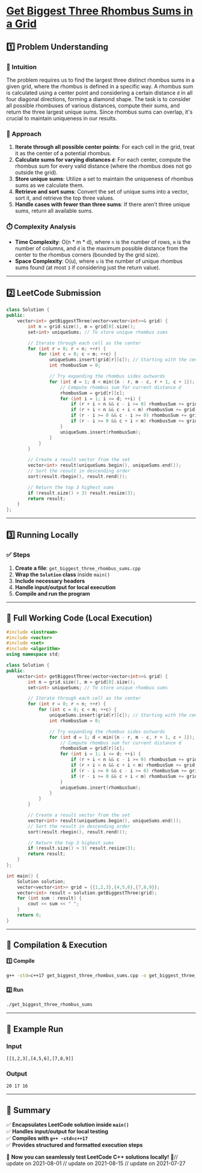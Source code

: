 # **[Get Biggest Three Rhombus Sums in a Grid](https://leetcode.com/problems/get-biggest-three-rhombus-sums-in-a-grid/description/)**  

## **1️⃣ Problem Understanding**  
### **📌 Intuition**  
The problem requires us to find the largest three distinct rhombus sums in a given grid, where the rhombus is defined in a specific way. A rhombus sum is calculated using a center point and considering a certain distance `d` in all four diagonal directions, forming a diamond shape. The task is to consider all possible rhombuses of various distances, compute their sums, and return the three largest unique sums. Since rhombus sums can overlap, it's crucial to maintain uniqueness in our results.

### **🚀 Approach**  
1. **Iterate through all possible center points**: For each cell in the grid, treat it as the center of a potential rhombus.
2. **Calculate sums for varying distances `d`**: For each center, compute the rhombus sum for every valid distance (where the rhombus does not go outside the grid).
3. **Store unique sums**: Utilize a set to maintain the uniqueness of rhombus sums as we calculate them.
4. **Retrieve and sort sums**: Convert the set of unique sums into a vector, sort it, and retrieve the top three values.
5. **Handle cases with fewer than three sums**: If there aren’t three unique sums, return all available sums.

### **⏱️ Complexity Analysis**  
- **Time Complexity**: O(n * m * d), where `n` is the number of rows, `m` is the number of columns, and `d` is the maximum possible distance from the center to the rhombus corners (bounded by the grid size).
- **Space Complexity**: O(u), where `u` is the number of unique rhombus sums found (at most `3` if considering just the return value).

---  

## **2️⃣ LeetCode Submission**  
```cpp
class Solution {
public:
    vector<int> getBiggestThree(vector<vector<int>>& grid) {
        int n = grid.size(), m = grid[0].size();
        set<int> uniqueSums; // To store unique rhombus sums

        // Iterate through each cell as the center
        for (int r = 0; r < n; ++r) {
            for (int c = 0; c < m; ++c) {
                uniqueSums.insert(grid[r][c]); // Starting with the center itself
                int rhombusSum = 0;

                // Try expanding the rhombus sides outwards
                for (int d = 1; d < min({n - r, m - c, r + 1, c + 1}); d++) {
                    // Compute rhombus sum for current distance d
                    rhombusSum = grid[r][c];
                    for (int i = 1; i <= d; ++i) {
                        if (r + i < n && c - i >= 0) rhombusSum += grid[r + i][c - i];
                        if (r + i < n && c + i < m) rhombusSum += grid[r + i][c + i];
                        if (r - i >= 0 && c - i >= 0) rhombusSum += grid[r - i][c - i];
                        if (r - i >= 0 && c + i < m) rhombusSum += grid[r - i][c + i];
                    }
                    uniqueSums.insert(rhombusSum);
                }
            }
        }

        // Create a result vector from the set
        vector<int> result(uniqueSums.begin(), uniqueSums.end());
        // Sort the result in descending order
        sort(result.rbegin(), result.rend());

        // Return the top 3 highest sums
        if (result.size() > 3) result.resize(3);
        return result;
    }
};
```  

---  

## **3️⃣ Running Locally**  
### **✅ Steps**  
1. **Create a file**: `get_biggest_three_rhombus_sums.cpp`  
2. **Wrap the `Solution` class** inside `main()`  
3. **Include necessary headers**  
4. **Handle input/output for local execution**  
5. **Compile and run the program**  

---  

## **📝 Full Working Code (Local Execution)**  
```cpp
#include <iostream>
#include <vector>
#include <set>
#include <algorithm>
using namespace std;

class Solution {
public:
    vector<int> getBiggestThree(vector<vector<int>>& grid) {
        int n = grid.size(), m = grid[0].size();
        set<int> uniqueSums; // To store unique rhombus sums

        // Iterate through each cell as the center
        for (int r = 0; r < n; ++r) {
            for (int c = 0; c < m; ++c) {
                uniqueSums.insert(grid[r][c]); // Starting with the center itself
                int rhombusSum = 0;

                // Try expanding the rhombus sides outwards
                for (int d = 1; d < min({n - r, m - c, r + 1, c + 1}); d++) {
                    // Compute rhombus sum for current distance d
                    rhombusSum = grid[r][c];
                    for (int i = 1; i <= d; ++i) {
                        if (r + i < n && c - i >= 0) rhombusSum += grid[r + i][c - i];
                        if (r + i < n && c + i < m) rhombusSum += grid[r + i][c + i];
                        if (r - i >= 0 && c - i >= 0) rhombusSum += grid[r - i][c - i];
                        if (r - i >= 0 && c + i < m) rhombusSum += grid[r - i][c + i];
                    }
                    uniqueSums.insert(rhombusSum);
                }
            }
        }

        // Create a result vector from the set
        vector<int> result(uniqueSums.begin(), uniqueSums.end());
        // Sort the result in descending order
        sort(result.rbegin(), result.rend());

        // Return the top 3 highest sums
        if (result.size() > 3) result.resize(3);
        return result;
    }
};

int main() {
    Solution solution;
    vector<vector<int>> grid = {{1,2,3},{4,5,6},{7,8,9}};
    vector<int> result = solution.getBiggestThree(grid);
    for (int sum : result) {
        cout << sum << " ";
    }
    return 0;
}
```  

---  

## **🔧 Compilation & Execution**  
#### **1️⃣ Compile**  
```bash
g++ -std=c++17 get_biggest_three_rhombus_sums.cpp -o get_biggest_three_rhombus_sums
```  

#### **2️⃣ Run**  
```bash
./get_biggest_three_rhombus_sums
```  

---  

## **🎯 Example Run**  
### **Input**  
```
[[1,2,3],[4,5,6],[7,8,9]]
```  
### **Output**  
```
20 17 16 
```  

---  

## **📌 Summary**  
✅ **Encapsulates LeetCode solution inside `main()`**  
✅ **Handles input/output for local testing**  
✅ **Compiles with `g++ -std=c++17`**  
✅ **Provides structured and formatted execution steps**  

🚀 **Now you can seamlessly test LeetCode C++ solutions locally!** 🚀// update on 2021-08-01
// update on 2021-08-15
// update on 2021-07-27
